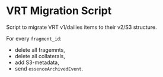 # VRT Migration Script

Script to migrate VRT v1/dailies items to their v2/S3 structure.

For every `fragment_id`:
- delete all fragemnts,
- delete all collaterals,
- add S3-metadata,
- send `essenceArchivedEvent`.

